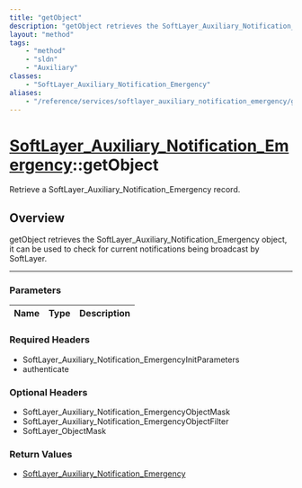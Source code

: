 ```yaml
---
title: "getObject"
description: "getObject retrieves the SoftLayer_Auxiliary_Notification_Emergency object, it can be used to check for current notificat... "
layout: "method"
tags:
    - "method"
    - "sldn"
    - "Auxiliary"
classes:
    - "SoftLayer_Auxiliary_Notification_Emergency"
aliases:
    - "/reference/services/softlayer_auxiliary_notification_emergency/getObject"
---
```

# [SoftLayer_Auxiliary_Notification_Emergency](/reference/services/SoftLayer_Auxiliary_Notification_Emergency)::getObject


Retrieve a SoftLayer_Auxiliary_Notification_Emergency record.


## Overview 
getObject retrieves the SoftLayer_Auxiliary_Notification_Emergency object, it can be used to check for current notifications being broadcast by SoftLayer. 

-----

### Parameters 
|Name | Type | Description |
| --- | --- | --- |


### Required Headers
* SoftLayer_Auxiliary_Notification_EmergencyInitParameters
* authenticate


### Optional Headers
* SoftLayer_Auxiliary_Notification_EmergencyObjectMask
* SoftLayer_Auxiliary_Notification_EmergencyObjectFilter
* SoftLayer_ObjectMask

### Return Values
* <a href='/reference/datatypes/SoftLayer_Auxiliary_Notification_Emergency'>SoftLayer_Auxiliary_Notification_Emergency </a>




